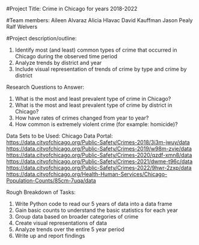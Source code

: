 #Project Title:
Crime in Chicago for years 2018-2022

#Team members:
Aileen Alvaraz
Alicia Hlavac
David Kauffman
Jason Pealy
Ralf Welvers

#Project description/outline:
1) Identify most (and least) common types of crime that occurred in Chicago during the observed time period
2) Analyze trends by district and year
3) Include visual representation of trends of crime by type and crime by district

Research Questions to Answer:
1) What is the most and least prevalent type of crime in Chicago?
2) What is the most and least prevalent type of crime by district in Chicago?
3) How have rates of crimes changed from year to year?
4) How common is extremely violent crime (for example: homicide)?

Data Sets to be Used:
  Chicago Data Portal:   
    https://data.cityofchicago.org/Public-Safety/Crimes-2018/3i3m-jwuy/data  
    https://data.cityofchicago.org/Public-Safety/Crimes-2019/w98m-zvie/data  
    https://data.cityofchicago.org/Public-Safety/Crimes-2020/qzdf-xmn8/data  
    https://data.cityofchicago.org/Public-Safety/Crimes-2021/dwme-t96c/data  
    https://data.cityofchicago.org/Public-Safety/Crimes-2022/9hwr-2zxp/data  
    https://data.cityofchicago.org/Health-Human-Services/Chicago-Population-Counts/85cm-7uqa/data

Rough Breakdown of Tasks:
1) Write Python code to read our 5 years of data into a data frame
2) Gain basic counts to understand the basic statistics for each year
3) Group data based on broader categories of crime
4) Create visual representations of data 
5) Analyze trends over the entire 5 year period
6) Write up and report findings 

